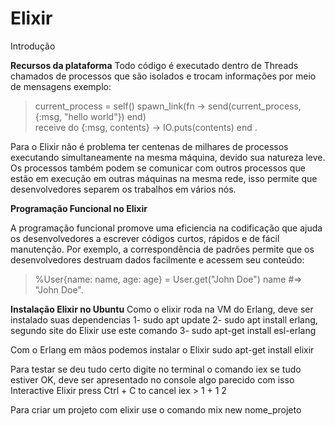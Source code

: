 # Elixir


Introdução
  
  
  **Recursos da plataforma**
  Todo código é executado dentro de Threads chamados de processos que são isolados e trocam informações por meio de mensagens exemplo:
  
 > current_process = self()
spawn_link(fn ->
  send(current_process, {:msg, "hello world"})
end)<br>
receive do
  {:msg, contents} -> IO.puts(contents)
end .

  Para o Elixir não é problema ter centenas de milhares de processos executando simultaneamente na mesma máquina, devido sua natureza leve.
  Os processos também podem se comunicar com outros processos que estão em execução em outras máquinas na mesma rede, isso permite que desenvolvedores separem os trabalhos em vários nós.
  
  **Programação Funcional no Elixir**

  A programação funcional promove uma eficiencia na codificação que ajuda os desenvolvedores a escrever códigos curtos, rápidos e de fácil manutenção.
  Por exemplo, a correspondência de padrões permite que os desenvolvedores destruam dados facilmente e acessem seu conteúdo:
> %User{name: name, age: age} = User.get("John Doe")
name #=> "John Doe".

**Instalação Elixir no Ubuntu**
Como o elixir roda na VM do Erlang, deve ser instalado suas dependencias 
1- sudo apt update
2- sudo apt install erlang, segundo site do Elixir use este comando
3- sudo apt-get install esl-erlang

Com o Erlang em mãos podemos instalar o Elixir
sudo apt-get install elixir

Para testar se deu tudo certo 
digite no terminal o comando
iex
se tudo estiver OK, deve ser apresentado no console algo parecido com isso
Interactive Elixir press Ctrl + C to cancel
iex > 1 + 1 
2

Para criar um projeto com elixir use o comando
 mix new nome_projeto

